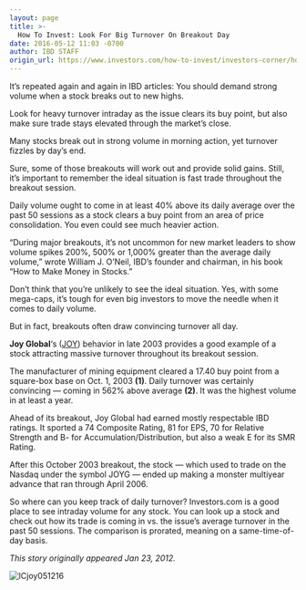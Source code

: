 ```yaml
---
layout: page
title: >-
  How To Invest: Look For Big Turnover On Breakout Day
date: 2016-05-12 11:03 -0700
author: IBD STAFF
origin_url: https://www.investors.com/how-to-invest/investors-corner/how-to-invest-look-for-big-turnover-on-breakout-day
---
```





It’s repeated again and again in IBD articles: You should demand strong volume when a stock breaks out to new highs.


Look for heavy turnover intraday as the issue clears its buy point, but also make sure trade stays elevated through the market’s close.


Many stocks break out in strong volume in morning action, yet turnover fizzles by day’s end.


Sure, some of those breakouts will work out and provide solid gains. Still, it’s important to remember the ideal situation is fast trade throughout the breakout session.


Daily volume ought to come in at least 40% above its daily average over the past 50 sessions as a stock clears a buy point from an area of price consolidation. You even could see much heavier action.


“During major breakouts, it’s not uncommon for new market leaders to show volume spikes 200%, 500% or 1,000% greater than the average daily volume,” wrote William J. O’Neil, IBD’s founder and chairman, in his book “How to Make Money in Stocks.”


Don’t think that you’re unlikely to see the ideal situation. Yes, with some mega-caps, it’s tough for even big investors to move the needle when it comes to daily volume.


But in fact, breakouts often draw convincing turnover all day.


**Joy Global**‘s ([JOY](https://research.investors.com/quote.aspx?symbol=JOY)) behavior in late 2003 provides a good example of a stock attracting massive turnover throughout its breakout session.


The manufacturer of mining equipment cleared a 17.40 buy point from a square-box base on Oct. 1, 2003 **(1)**. Daily turnover was certainly convincing — coming in 562% above average **(2)**. It was the highest volume in at least a year.


Ahead of its breakout, Joy Global had earned mostly respectable IBD ratings. It sported a 74 Composite Rating, 81 for EPS, 70 for Relative Strength and B- for Accumulation/Distribution, but also a weak E for its SMR Rating.


After this October 2003 breakout, the stock — which used to trade on the Nasdaq under the symbol JOYG — ended up making a monster multiyear advance that ran through April 2006.


So where can you keep track of daily turnover? Investors.com is a good place to see intraday volume for any stock. You can look up a stock and check out how its trade is coming in vs. the issue’s average turnover in the past 50 sessions. The comparison is prorated, meaning on a same-time-of-day basis.


*This story originally appeared Jan 23, 2012.*


![ICjoy051216](https://www.investors.com/wp-content/uploads/2016/05/ICjoy051216-1024x579.jpg)




